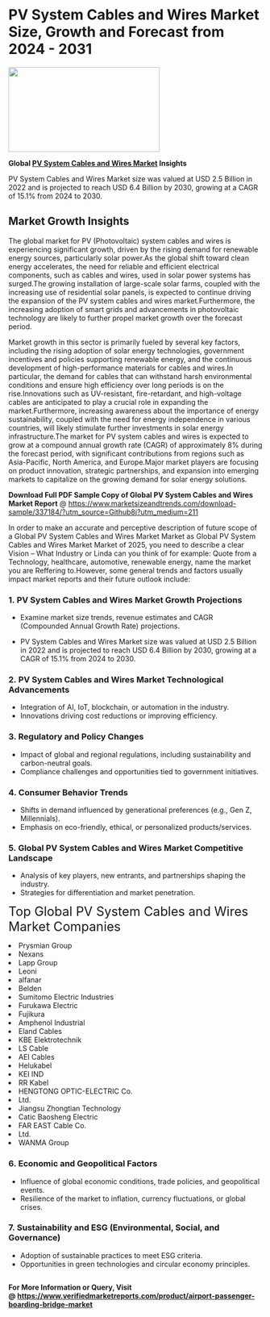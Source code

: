 <H1>PV System Cables and Wires Market Size, Growth and Forecast from 2024 - 2031</H1><img class="aligncenter size-medium wp-image-584254" src="https://thirdeyenews.in/wp-content/uploads/2024/09/Global-Market-Research-300x168.jpeg" alt="" width="300" height="168" /><p><strong>Global&nbsp;<a href="https://www.marketsizeandtrends.com/download-sample/337184/?utm_source=Github8j?utm_medium=211">PV System Cables and Wires Market</a> Insights</strong></p><p>PV System Cables and Wires Market size was valued at USD 2.5 Billion in 2022 and is projected to reach USD 6.4 Billion by 2030, growing at a CAGR of 15.1% from 2024 to 2030.</p><p><h2>Market Growth Insights</h2> <p>The global market for PV (Photovoltaic) system cables and wires is experiencing significant growth, driven by the rising demand for renewable energy sources, particularly solar power.As the global shift toward clean energy accelerates, the need for reliable and efficient electrical components, such as cables and wires, used in solar power systems has surged.The growing installation of large-scale solar farms, coupled with the increasing use of residential solar panels, is expected to continue driving the expansion of the PV system cables and wires market.Furthermore, the increasing adoption of smart grids and advancements in photovoltaic technology are likely to further propel market growth over the forecast period.</p> <p>Market growth in this sector is primarily fueled by several key factors, including the rising adoption of solar energy technologies, government incentives and policies supporting renewable energy, and the continuous development of high-performance materials for cables and wires.In particular, the demand for cables that can withstand harsh environmental conditions and ensure high efficiency over long periods is on the rise.Innovations such as UV-resistant, fire-retardant, and high-voltage cables are anticipated to play a crucial role in expanding the market.Furthermore, increasing awareness about the importance of energy sustainability, coupled with the need for energy independence in various countries, will likely stimulate further investments in solar energy infrastructure.The market for PV system cables and wires is expected to grow at a compound annual growth rate (CAGR) of approximately 8% during the forecast period, with significant contributions from regions such as Asia-Pacific, North America, and Europe.Major market players are focusing on product innovation, strategic partnerships, and expansion into emerging markets to capitalize on the growing demand for solar energy solutions.<p><span class=""><strong>Download Full PDF Sample Copy of Global PV System Cables and Wires Market Report</strong> @ <a href="https://www.marketsizeandtrends.com/download-sample/337184/?utm_source=Github8j?utm_medium=211" target="_blank">https://www.marketsizeandtrends.com/download-sample/337184/?utm_source=Github8j?utm_medium=211</a></span></p><p>In order to make an accurate and perceptive description of future scope of a Global&nbsp;PV System Cables and Wires Market Market as Global&nbsp;PV System Cables and Wires Market Market of 2025, you need to describe a clear Vision &ndash; What Industry or Linda can you think of for example: Quote from a Technology, healthcare, automotive, renewable energy, name the market you are Reffering to.However, some general trends and factors usually impact market reports and their future outlook include:</p><h3>1.&nbsp;<strong>PV System Cables and Wires Market Growth Projections</strong></h3><ul><li>Examine market size trends, revenue estimates and CAGR (Compounded Annual Growth Rate) projections.</li><li><p>PV System Cables and Wires Market size was valued at USD 2.5 Billion in 2022 and is projected to reach USD 6.4 Billion by 2030, growing at a CAGR of 15.1% from 2024 to 2030.</p></li></ul><h3>2.&nbsp;<strong>PV System Cables and Wires Market Technological Advancements</strong></h3><ul><li>Integration of AI, IoT, blockchain, or automation in the industry.</li><li>Innovations driving cost reductions or improving efficiency.</li></ul><h3>3.&nbsp;<strong>Regulatory and Policy Changes</strong></h3><ul><li>Impact of global and regional regulations, including sustainability and carbon-neutral goals.</li><li>Compliance challenges and opportunities tied to government initiatives.</li></ul><h3>4.&nbsp;<strong>Consumer Behavior Trends</strong></h3><ul><li>Shifts in demand influenced by generational preferences (e.g., Gen Z, Millennials).</li><li>Emphasis on eco-friendly, ethical, or personalized products/services.</li></ul><h3>5.&nbsp;<strong>Global PV System Cables and Wires Market Competitive Landscape</strong></h3><ul><li>Analysis of key players, new entrants, and partnerships shaping the industry.</li><li>Strategies for differentiation and market penetration.</li></ul><p data-pm-slice="1 1 []"><span style="color: inherit; font-family: inherit; font-size: 25px;">Top Global PV System Cables and Wires Market Companies</span></p><div class="" data-test-id=""><p><li>Prysmian Group</li><li> Nexans</li><li> Lapp Group</li><li> Leoni</li><li> alfanar</li><li> Belden</li><li> Sumitomo Electric Industries</li><li> Furukawa Electric</li><li> Fujikura</li><li> Amphenol Industrial</li><li> Eland Cables</li><li> KBE Elektrotechnik</li><li> LS Cable</li><li> AEI Cables</li><li> Helukabel</li><li> KEI IND</li><li> RR Kabel</li><li> HENGTONG OPTIC-ELECTRIC Co.</li><li> Ltd.</li><li> Jiangsu Zhongtian Technology</li><li> Catic Baosheng Electric</li><li> FAR EAST Cable Co.</li><li> Ltd.</li><li> WANMA Group</li></p></div><h3>6.&nbsp;<strong>Economic and Geopolitical Factors</strong></h3><ul><li>Influence of global economic conditions, trade policies, and geopolitical events.</li><li>Resilience of the market to inflation, currency fluctuations, or global crises.</li></ul><h3>7.&nbsp;<strong>Sustainability and ESG (Environmental, Social, and Governance)</strong></h3><ul><li>Adoption of sustainable practices to meet ESG criteria.</li><li>Opportunities in green technologies and circular economy principles.</li></ul><h2><strong style="font-size: 14px;">For More Information or Query, Visit @&nbsp;</strong><a style="background-color: #ffffff; font-size: 14px;" href="https://www.marketsizeandtrends.com/report/pv-system-cables-and-wires-market/" target="_blank">https://www.verifiedmarketreports.com/product/airport-passenger-boarding-bridge-market</a></h2>